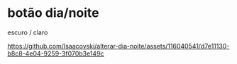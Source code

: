 # botão dia/noite

escuro / claro 


https://github.com/Isaacovski/alterar-dia-noite/assets/116040541/d7e11130-b8c8-4e04-9259-3f070b3e149c

